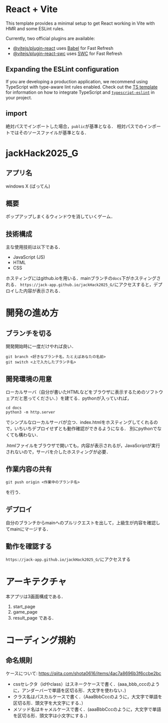 # React + Vite

This template provides a minimal setup to get React working in Vite with HMR and some ESLint rules.

Currently, two official plugins are available:

- [@vitejs/plugin-react](https://github.com/vitejs/vite-plugin-react/blob/main/packages/plugin-react) uses [Babel](https://babeljs.io/) for Fast Refresh
- [@vitejs/plugin-react-swc](https://github.com/vitejs/vite-plugin-react/blob/main/packages/plugin-react-swc) uses [SWC](https://swc.rs/) for Fast Refresh

## Expanding the ESLint configuration

If you are developing a production application, we recommend using TypeScript with type-aware lint rules enabled. Check out the [TS template](https://github.com/vitejs/vite/tree/main/packages/create-vite/template-react-ts) for information on how to integrate TypeScript and [`typescript-eslint`](https://typescript-eslint.io) in your project.

## import

絶対パスでインポートした場合，`public`が基準となる．
相対パスでのインポートではそのソースファイルが基準となる．

# jackHack2025_G

## アプリ名
windows X (ばってん)

## 概要
ポップアップしまくるウィンドウを消していくゲーム．

## 技術構成

主な使用技術は以下である．
- JavaScript (JS)
- HTML
- CSS

ホスティングにはgithub.ioを用いる．mainブランチの`docs`下がホスティングされる．
`https://jack-app.github.io/jackHack2025_G/`にアクセスすると，デプロイした内容が表示される．

# 開発の進め方

## ブランチを切る

開発開始時に一度だけやれば良い．
```
git branch <好きなブランチ名，たとえばあなたの名前>
git switch <上で入力したブランチ名>
```

## 開発環境の用意

ローカルサーバ（自分が書いたHTMLなどをブラウザに表示するためのソフトウェアだと思ってください．）を建てる．pythonが入っていれば，
```
cd docs
python3 -m http.server
```
でシンプルなローカルサーバが立つ．index.htmlをホスティングしてくれるので，いちいちデプロイせずとも動作確認ができるようになる．
別にpythonでなくても構わない．

.htmlファイルをブラウザで開いても，内容が表示されるが，JavaScriptが実行されないので，サーバを介したホスティングが必要．

## 作業内容の共有

```
git push origin <作業中のブランチ名>
```
を行う．

## デプロイ

自分のブランチからmainへのプルリクエストを出して，上級生が内容を確認してmainにマージする．

## 動作を確認する

`https://jack-app.github.io/jackHack2025_G/`にアクセスする

# アーキテクチャ

本アプリは3画面構成である．
1. start_page
2. game_page
3. result_page
である．

# コーディング規約

## 命名規則

ケースについて: https://qiita.com/shota0616/items/4ac7a8696b3f6ccbe2bc

- cssセレクタ（idやclass）はスネークケースで書く．(aaa_bbb_cccのように，アンダーバーで単語を区切る形．大文字を使わない．)
- クラス名はパスカルケースで書く．（AaaBbbCccのように，大文字で単語を区切る形．頭文字を大文字にする．）
- メソッド名はキャメルケースで書く．(aaaBbbCccのように，大文字で単語を区切る形．頭文字は小文字にする．)

